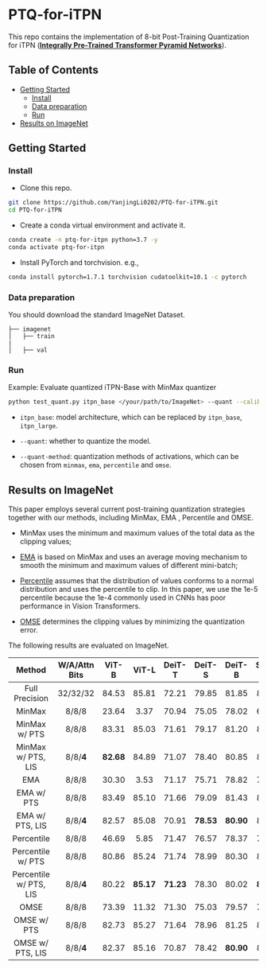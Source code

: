 # PTQ-for-iTPN

This repo contains the implementation of 8-bit Post-Training Quantization for iTPN (**[Integrally Pre-Trained Transformer Pyramid Networks](https://arxiv.org/pdf/2211.12735.pdf)**). 


## Table of Contents
- [Getting Started](#getting-started)
  - [Install](#install)
  - [Data preparation](#data-preparation)
  - [Run](#run)
- [Results on ImageNet](#results-on-imagenet)


## Getting Started

### Install

- Clone this repo.

```bash
git clone https://github.com/YanjingLi0202/PTQ-for-iTPN.git
cd PTQ-for-iTPN
```

- Create a conda virtual environment and activate it.

```bash
conda create -n ptq-for-itpn python=3.7 -y
conda activate ptq-for-itpn
```

- Install PyTorch and torchvision. e.g.,

```bash
conda install pytorch=1.7.1 torchvision cudatoolkit=10.1 -c pytorch
```

### Data preparation

You should download the standard ImageNet Dataset.

```
├── imagenet
│   ├── train
|
│   ├── val
```


### Run

Example: Evaluate quantized iTPN-Base with MinMax quantizer

```bash
python test_quant.py itpn_base </your/path/to/ImageNet> --quant --calib-iter 10 --calib-batchsize 100 --quant-method minmax 
```

- `itpn_base`: model architecture, which can be replaced by `itpn_base`, `itpn_large`. 
- `--quant`: whether to quantize the model.

- `--quant-method`: quantization methods of activations, which can be chosen from `minmax`, `ema`, `percentile` and `omse`.

## Results on ImageNet

This paper employs several current post-training quantization strategies together with our methods, including MinMax, EMA , Percentile and OMSE.

- MinMax uses the minimum and maximum values of the total data as the clipping values; 

- [EMA](https://arxiv.org/abs/1712.05877) is based on MinMax and uses an average moving mechanism to smooth the minimum and maximum values of different mini-batch;

- [Percentile](https://openaccess.thecvf.com/content_CVPR_2019/papers/Li_Fully_Quantized_Network_for_Object_Detection_CVPR_2019_paper.pdf) assumes that the distribution of values conforms to a normal distribution and uses the percentile to clip. In this paper, we use the 1e-5 percentile because the 1e-4 commonly used in CNNs has poor performance in Vision Transformers. 

- [OMSE](https://arxiv.org/abs/1902.06822) determines the clipping values by minimizing the quantization error. 


The following results are evaluated on ImageNet.

|         Method         | W/A/Attn Bits |   ViT-B   |   ViT-L   |  DeiT-T   |  DeiT-S   |  DeiT-B   |  Swin-T   |  Swin-S   |  Swin-B   |
| :--------------------: | :-----------: | :-------: | :-------: | :-------: | :-------: | :-------: | :-------: | :-------: | :-------: |
|     Full Precision     | 32/32/32  |   84.53   |   85.81   |   72.21   |   79.85   |   81.85   |   81.35   |   83.20   | 83.60 |
|         MinMax         |   8/8/8   |   23.64   |   3.37    |   70.94   |   75.05   |   78.02   |   64.38   |   74.37   | 25.58 |
|     MinMax w/ PTS      |   8/8/8   |   83.31   |   85.03   |   71.61   |   79.17   |   81.20   |   80.51   |   82.71   | 82.97 |
|   MinMax w/ PTS, LIS   | 8/8/**4** | **82.68** |   84.89   |   71.07   |   78.40   |   80.85   |   80.04   |   82.47   | 82.38 |
|          EMA           |   8/8/8   |   30.30   |   3.53    |   71.17   |   75.71   |   78.82   |   70.81   |   75.05   | 28.00 |
|       EMA w/ PTS       |   8/8/8   |   83.49   |   85.10   |   71.66   |   79.09   |   81.43   |   80.52   |   82.81   | 83.01 |
|    EMA w/ PTS, LIS     | 8/8/**4** |   82.57   |   85.08   |   70.91   | **78.53** | **80.90** |   80.02   |   82.56   | 82.43 |
|       Percentile       |   8/8/8   |   46.69   |   5.85    |   71.47   |   76.57   |   78.37   |   78.78   |   78.12   | 40.93 |
|   Percentile w/ PTS    |   8/8/8   |   80.86   |   85.24   |   71.74   |   78.99   |   80.30   |   80.80   |   82.85   | 83.10 |
| Percentile w/ PTS, LIS | 8/8/**4** |   80.22   | **85.17** | **71.23** |   78.30   |   80.02   | **80.46** | **82.67** | 82.79 |
|          OMSE          |   8/8/8   |   73.39   |   11.32   |   71.30   |   75.03   |   79.57   |   79.30   |   78.96   | 48.55 |
|      OMSE w/ PTS       |   8/8/8   |   82.73   |   85.27   |   71.64   |   78.96   |   81.25   |   80.64   |   82.87   | 83.07 |
|    OMSE w/ PTS, LIS    | 8/8/**4** |   82.37   |   85.16   |   70.87   |   78.42   | **80.90** |   80.41   |   82.57   | 82.45 |


